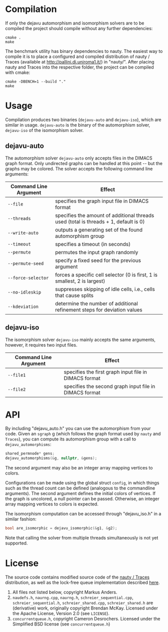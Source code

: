 # Compilation
If only the dejavu automorphism and isomorphism solvers are to be compiled the project should compile without any further dependencies:
```
cmake .
make 
```

The benchmark utility has binary dependencies to nauty. The easiest way to compile it is to place a configured and compiled distribution of nauty / Traces (available at http://pallini.di.uniroma1.it/) in "nauty/". After placing nauty and Traces into the respective folder, the project can be compiled with cmake:
```
cmake -DBENCH=1 --build "."
make 
```

# Usage
Compilation produces two binaries (`dejavu-auto` and `dejavu-iso`), which are similar in usage. `dejavu-auto` is the binary of the automorphism solver, `dejavu-iso` of the isomorphism solver.

## dejavu-auto
The automorphism solver `dejavu-auto` only accepts files in the DIMACS graph format. Only undirected graphs can be handled at this point -- but the graphs may be colored. The solver accepts the following command line arguments:

Command Line Argument | Effect
--- | ---
`--file` | specifies the graph input file in DIMACS format
`--threads` | specifies the amount of additional threads used (total is threads + 1, default is 0)
`--write-auto` | outputs a generating set of the found automorphism group
`--timeout` | specifies a timeout (in seconds)
`--permute` | permutes the input graph randomly
`--permute-seed` | specify a fixed seed for the previous argument
`--force-selector` | forces a specific cell selector (0 is first, 1 is smallest, 2 is largest)
`--no-idleskip` | suppresses skipping of idle cells, i.e., cells that cause splits
`--kdeviation` | determine the number of additional refinement steps for deviation values

## dejavu-iso
The isomorphism solver `dejavu-iso` mainly accepts the same arguments, however, it requires two input files.

Command Line Argument | Effect
--- | ---
`--file1` | specifies the first graph input file in DIMACS format
`--file2` | specifies the second graph input file in DIMACS format

# API
By including "dejavu_auto.h" you can use the automorphism from your code. Given an `sgraph` g (which follows the graph format used by `nauty` and `Traces`), you can compute its automorphism group with a call to `dejavu_automorphisms`:
```cpp
shared_permnode* gens;
dejavu_automorphisms(&g, nullptr, &gens);
```
The second argument may also be an integer array mapping vertices to colors.

Configurations can be made using the global struct `config`, in which things such as the thread count can be defined (analogous to the commandline arguments). The second argument defines the initial colors of vertices. If the graph is uncolored, a null pointer can be passed. Otherwise, an integer array mapping vertices to colors is expected. 

The isomorphism computation can be accessed through "dejavu_iso.h" in a similar fashion: 
```cpp
bool are_isomorphic = dejavu_isomorphic(&g1, &g2);
```

Note that calling the solver from multiple threads simultaneously is not yet supported.

# License
The source code contains modified source code of the [nauty / Traces](http://pallini.di.uniroma1.it) distribution, as well as the lock-free queue implementation described [here](http://moodycamel.com/blog/2014/a-fast-general-purpose-lock-free-queue-for-c++). 

1. All files not listed below, copyright Markus Anders.
2. `naudefs.h`, `naurng.cpp`, `naurng.h`, `schreier_sequential.cpp`, `schreier_sequential.h`, `schreier_shared.cpp`, `schreier_shared.h` are (derivative) work, originally copyright Brendan McKay. Licensed under the Apache License, Version 2.0 (see `LICENSE`).
3. `concurrentqueue.h`, copyright Cameron Desrochers. Licensed under the Simplified BSD license (see `concurrentqueue.h`)

